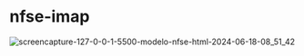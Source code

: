 # nfse-imap

![screencapture-127-0-0-1-5500-modelo-nfse-html-2024-06-18-08_51_42](https://github.com/rebecasoares982/nfse-imap/assets/98848463/6dd46a2f-5f51-4c14-b17f-f96dd0c4e9f8)


